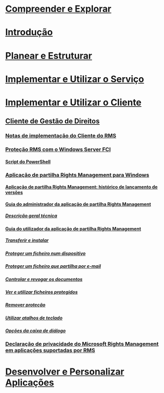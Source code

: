 # [Compreender e Explorar](/rights-management/understand-explore/azure-rights-management)
# [Introdução](/rights-management/get-started/requirements-azure-rms)
# [Planear e Estruturar](/rights-management/plan-design/deployment-roadmap)
# [Implementar e Utilizar o Serviço](/rights-management/deploy-use/activate-service)
# [Implementar e Utilizar o Cliente](use-client.md)
## [Cliente de Gestão de Direitos](use-client.md)
### [Notas de implementação do Cliente do RMS](client-deployment-notes.md)
### [Proteção RMS com o Windows Server FCI](configure-fci.md)
#### [Script do PowerShell](fci-script.md)
### [Aplicação de partilha Rights Management para Windows](sharing-app-windows.md)
#### [Aplicação de partilha Rights Management: histórico de lançamento de versões](sharing-app-version-release-history.md)
#### [Guia do administrador da aplicação de partilha Rights Management](sharing-app-admin-guide.md)
##### [Descrição geral técnica](sharing-app-admin-guide-technical.md)
#### [Guia do utilizador da aplicação de partilha Rights Management](sharing-app-user-guide.md)
##### [Transferir e instalar](install-sharing-app.md)
##### [Proteger um ficheiro num dispositivo](sharing-app-protect-in-place.md)
##### [Proteger um ficheiro que partilha por e-mail](sharing-app-protect-by-email.md)
##### [Controlar e revogar os documentos](sharing-app-track-revoke.md)
##### [Ver e utilizar ficheiros protegidos](sharing-app-view-use-files.md)
##### [Remover proteção](sharing-app-remove-protection.md)
##### [Utilizar atalhos de teclado](sharing-app-keyboard-shortcuts.md)
##### [Opções da caixa de diálogo](sharing-app-dialog-box.md)
### [Declaração de privacidade do Microsoft Rights Management em aplicações suportadas por RMS](privacy-statement-rms-enlightened-applications.md)
# [Desenvolver e Personalizar Aplicações](/rights-management/develop/developers-guide)


<!--HONumber=Apr16_HO5-->


